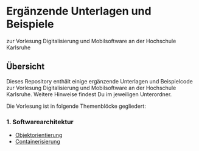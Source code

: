 # Ergänzende Unterlagen und Beispiele
zur Vorlesung Digitalisierung und Mobilsoftware an der Hochschule Karlsruhe

## Übersicht
Dieses Repository enthält einige ergänzende Unterlagen und Beispielcode zur Vorlesung Digitalisierung und Mobilsoftware an der Hochschule Karlsruhe. Weitere Hinweise findest Du im jeweiligen Unterordner.

Die Vorlesung ist in folgende Themenblöcke gegliedert:

### 1. Softwarearchitektur
- [Objektorientierung](src/Objektorientierung)
- [Containerisierung](src/Containerisierung)